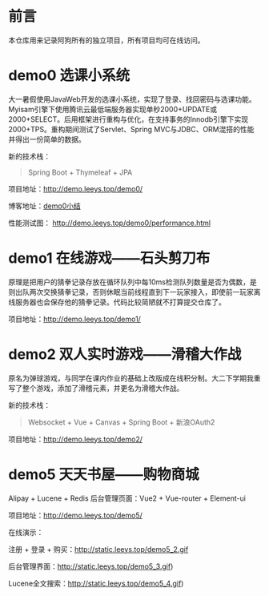 # 前言
本仓库用来记录阿狗所有的独立项目，所有项目均可在线访问。

# demo0 选课小系统
大一暑假使用JavaWeb开发的选课小系统，实现了登录、找回密码与选课功能。Myisam引擎下使用腾讯云最低端服务器实现单秒2000+UPDATE或2000+SELECT。后用框架进行重构与优化，在支持事务的Innodb引擎下实现2000+TPS。重构期间测试了Servlet、Spring MVC与JDBC、ORM混搭的性能并得出一份简单的数据。

新的技术栈：
> Spring Boot + Thymeleaf + JPA

项目地址：http://demo.leeys.top/demo0/

博客地址：[demo0小结](http://leeys.top/2017/04/28/demo0%E5%B0%8F%E7%BB%93/)

性能测试图： http://demo.leeys.top/demo0/performance.html


# demo1 在线游戏——石头剪刀布
原理是把用户的猜拳记录存放在循环队列中每10ms检测队列数量是否为偶数，是则出队两次交换猜拳记录，否则休眠当前线程直到下一玩家接入，即使前一玩家离线服务器也会保存他的猜拳记录。代码比较简陋就不打算提交仓库了。

项目地址：http://demo.leeys.top/demo1/

# demo2 双人实时游戏——滑稽大作战
原名为弹球游戏，与同学在课内作业的基础上改版成在线积分制。大二下学期我重写了整个游戏，添加了滑稽元素，并更名为滑稽大作战。

新的技术栈：
> Websocket + Vue + Canvas + Spring Boot + 新浪OAuth2

项目地址：http://demo.leeys.top/demo2/

# demo5 天天书屋——购物商城


Alipay + Lucene + Redis
后台管理页面：Vue2 + Vue-router + Element-ui

项目地址：http://demo.leeys.top/demo5/

在线演示：

注册 + 登录 + 购买：http://static.leeys.top/demo5_2.gif

后台管理界面：http://static.leeys.top/demo5_3.gif)

Lucene全文搜索：http://static.leeys.top/demo5_4.gif)
